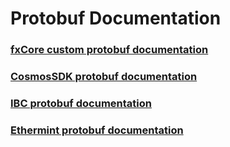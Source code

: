 # Protobuf Documentation

### [fxCore custom protobuf documentation](https://buf.build/functionx/fx-core)

### [CosmosSDK protobuf documentation](https://buf.build/cosmos/cosmos-sdk)

### [IBC protobuf documentation](https://buf.build/cosmos/ibc)

### [Ethermint protobuf documentation](https://buf.build/evmos/ethermint)